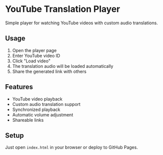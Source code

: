 # YouTube Translation Player

Simple player for watching YouTube videos with custom audio translations.

## Usage

1. Open the player page
2. Enter YouTube video ID
3. Click "Load video"
4. The translation audio will be loaded automatically
5. Share the generated link with others

## Features

- YouTube video playback
- Custom audio translation support
- Synchronized playback
- Automatic volume adjustment
- Shareable links

## Setup

Just open `index.html` in your browser or deploy to GitHub Pages.
